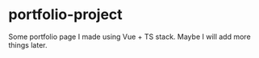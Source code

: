 # portfolio-project
Some portfolio page I made using Vue + TS stack. Maybe I will add more things later.
